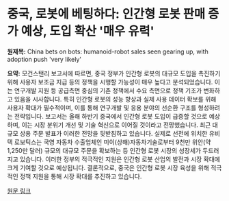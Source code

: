 # 중국, 로봇에 베팅하다: 인간형 로봇 판매 증가 예상, 도입 확산 '매우 유력'

**원제목:** China bets on bots: humanoid-robot sales seen gearing up, with adoption push 'very likely'

**요약:** 모건스탠리 보고서에 따르면, 중국 정부가 인간형 로봇의 대규모 도입을 촉진하기 위해 사용자 보조금 지급 등의 정책을 시행할 가능성이 매우 높다고 분석되었습니다.  이는 연구개발 지원 등 공급측면 중심의 기존 정책에서 수요 측면으로 정책 기조가 변화하고 있음을 시사합니다.  특히 인간형 로봇의 성능 향상과 실제 사용 데이터 확보를 위해  사용자 확대가 필수적이며, 이를 통해 연구개발 및 응용 분야의 선순환 구조를 형성하려는 전략입니다.  보고서는 올해 하반기 중국에서 인간형 로봇 도입이 급증할 것으로 예상하며, 이는 시장 분위기 개선 및 기술 혁신으로 이어질 것이라고 전망했습니다.  최근 대규모 상용 주문 발표가 이러한 전망을 뒷받침하고 있습니다.  실제로 선전에 위치한 유비텍 로보틱스는 국영 자동차 수출업체인 미이(상해)자동차기술로부터 9천만 위안(약 1,250만 달러) 규모의 대규모 주문을 확보하는 등 인간형 로봇 시장의 성장세가 두드러지고 있습니다.  이러한 정부의 적극적인 지원은 인간형 로봇 산업의 발전과 시장 확대에 크게 기여할 것으로 예상됩니다.  결론적으로, 중국은 인간형 로봇 시장 육성을 위해 적극적인 정책 지원을 통해 시장 확대를 추진하고 있습니다.

[원문 링크](https://www.scmp.com/economy/china-economy/article/3319103/china-bets-bots-humanoid-robot-sales-seen-gearing-adoption-push-very-likely)
